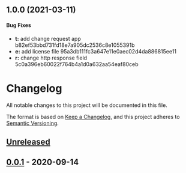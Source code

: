 <a name="1.0.0"></a>
## 1.0.0 (2021-03-11)


#### Bug Fixes

* **t:** add change request app b82ef53bbd731fd18e7a905dc2536c8e1055391b
* **e:** add license file 95a3db111fc3a647e11e0aec02d4da886815ee11
* **r:** change http response field 5c0a396eb60022f764b4a1d0a632aa54eaf80ceb


# Changelog
All notable changes to this project will be documented in this file.

The format is based on [Keep a Changelog](https://keepachangelog.com/en/1.0.0/),
and this project adheres to [Semantic Versioning](https://semver.org/spec/v2.0.0.html).

## [Unreleased]

## [0.0.1] - 2020-09-14

[Unreleased]: git@github.com:muhfaris/Request/compare/v0.0.1...HEAD
[0.0.1]: git@github.com:muhfaris/Request/releases/tag/v0.0.1
